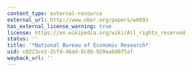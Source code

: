 ```yaml
---
content_type: external-resource
external_url: http://www.nber.org/papers/w6891
has_external_license_warning: true
license: https://en.wikipedia.org/wiki/All_rights_reserved
status: ''
title: '*National Bureau of Economic Research*'
uid: c0223ce1-2cfd-46ad-8c86-929aabd0f5af
wayback_url: ''
---
```

